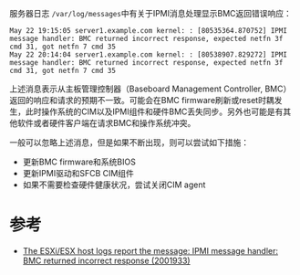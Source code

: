 服务器日志 `/var/log/messages`中有关于IPMI消息处理显示BMC返回错误响应：

```
May 22 19:15:05 server1.example.com kernel: : [80535364.870752] IPMI message handler: BMC returned incorrect response, expected netfn 3f cmd 31, got netfn 7 cmd 35
May 22 20:14:04 server1.example.com kernel: : [80538907.829272] IPMI message handler: BMC returned incorrect response, expected netfn 3f cmd 31, got netfn 7 cmd 35
```

上述消息表示从主板管理控制器（Baseboard Management Controller, BMC）返回的响应和请求的预期不一致。可能会在BMC firmware刷新或reset时耦发生，此时操作系统的CIM以及IPMI组件和硬件BMC丢失同步。另外也可能是有其他软件或者硬件客户端在请求BMC和操作系统冲突。

一般可以忽略上述消息，但是如果不断出现，则可以尝试如下措施：

* 更新BMC firmware和系统BIOS
* 更新IPMI驱动和SFCB CIM组件
* 如果不需要检查硬件健康状况，尝试关闭CIM agent

# 参考

* [The ESXi/ESX host logs report the message: IPMI message handler: BMC returned incorrect response (2001933)](https://kb.vmware.com/s/article/2001933)